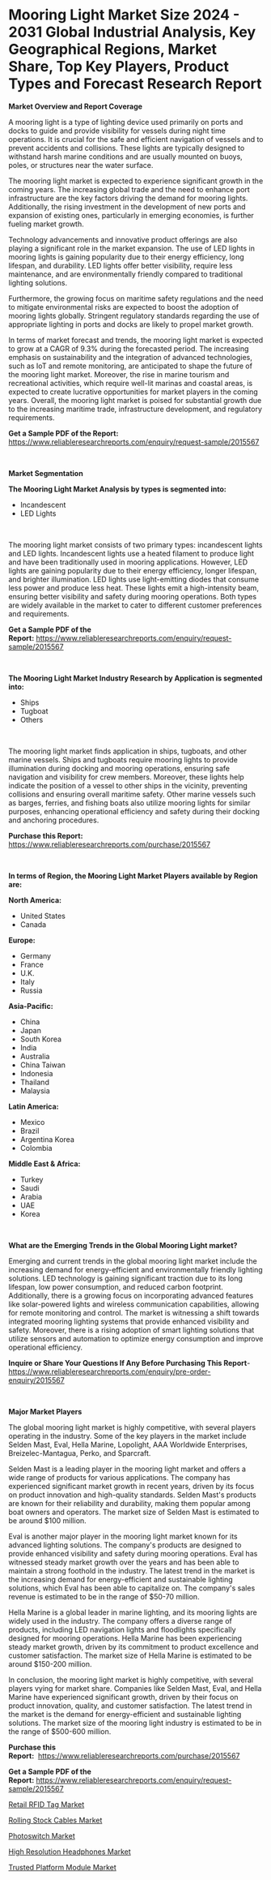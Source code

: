 <p><h1>Mooring Light Market Size 2024 - 2031 Global Industrial Analysis, Key Geographical Regions, Market Share, Top Key Players, Product Types and Forecast Research Report</h1></p><p><strong>Market Overview and Report Coverage</strong></p>
<p><p>A mooring light is a type of lighting device used primarily on ports and docks to guide and provide visibility for vessels during night time operations. It is crucial for the safe and efficient navigation of vessels and to prevent accidents and collisions. These lights are typically designed to withstand harsh marine conditions and are usually mounted on buoys, poles, or structures near the water surface.</p><p>The mooring light market is expected to experience significant growth in the coming years. The increasing global trade and the need to enhance port infrastructure are the key factors driving the demand for mooring lights. Additionally, the rising investment in the development of new ports and expansion of existing ones, particularly in emerging economies, is further fueling market growth.</p><p>Technology advancements and innovative product offerings are also playing a significant role in the market expansion. The use of LED lights in mooring lights is gaining popularity due to their energy efficiency, long lifespan, and durability. LED lights offer better visibility, require less maintenance, and are environmentally friendly compared to traditional lighting solutions.</p><p>Furthermore, the growing focus on maritime safety regulations and the need to mitigate environmental risks are expected to boost the adoption of mooring lights globally. Stringent regulatory standards regarding the use of appropriate lighting in ports and docks are likely to propel market growth.</p><p>In terms of market forecast and trends, the mooring light market is expected to grow at a CAGR of 9.3% during the forecasted period. The increasing emphasis on sustainability and the integration of advanced technologies, such as IoT and remote monitoring, are anticipated to shape the future of the mooring light market. Moreover, the rise in marine tourism and recreational activities, which require well-lit marinas and coastal areas, is expected to create lucrative opportunities for market players in the coming years. Overall, the mooring light market is poised for substantial growth due to the increasing maritime trade, infrastructure development, and regulatory requirements.</p></p>
<p><strong>Get a Sample PDF of the Report:</strong> <a href="https://www.reliableresearchreports.com/enquiry/request-sample/2015567">https://www.reliableresearchreports.com/enquiry/request-sample/2015567</a></p>
<p>&nbsp;</p>
<p><strong>Market Segmentation</strong></p>
<p><strong>The Mooring Light Market Analysis by types is segmented into:</strong></p>
<p><ul><li>Incandescent</li><li>LED Lights</li></ul></p>
<p>&nbsp;</p>
<p><p>The mooring light market consists of two primary types: incandescent lights and LED lights. Incandescent lights use a heated filament to produce light and have been traditionally used in mooring applications. However, LED lights are gaining popularity due to their energy efficiency, longer lifespan, and brighter illumination. LED lights use light-emitting diodes that consume less power and produce less heat. These lights emit a high-intensity beam, ensuring better visibility and safety during mooring operations. Both types are widely available in the market to cater to different customer preferences and requirements.</p></p>
<p><strong>Get a Sample PDF of the Report:</strong>&nbsp;<a href="https://www.reliableresearchreports.com/enquiry/request-sample/2015567">https://www.reliableresearchreports.com/enquiry/request-sample/2015567</a></p>
<p>&nbsp;</p>
<p><strong>The Mooring Light Market Industry Research by Application is segmented into:</strong></p>
<p><ul><li>Ships</li><li>Tugboat</li><li>Others</li></ul></p>
<p>&nbsp;</p>
<p><p>The mooring light market finds application in ships, tugboats, and other marine vessels. Ships and tugboats require mooring lights to provide illumination during docking and mooring operations, ensuring safe navigation and visibility for crew members. Moreover, these lights help indicate the position of a vessel to other ships in the vicinity, preventing collisions and ensuring overall maritime safety. Other marine vessels such as barges, ferries, and fishing boats also utilize mooring lights for similar purposes, enhancing operational efficiency and safety during their docking and anchoring procedures.</p></p>
<p><strong>Purchase this Report:</strong>&nbsp; <a href="https://www.reliableresearchreports.com/purchase/2015567">https://www.reliableresearchreports.com/purchase/2015567</a></p>
<p>&nbsp;</p>
<p><strong>In terms of Region, the Mooring Light Market Players available by Region are:</strong></p>
<p>
    <p> <strong> North America: </strong>
        <ul>
            <li>United States</li>
            <li>Canada</li>
        </ul>
        </p> 
    <p> <strong> Europe: </strong>
        <ul>
            <li>Germany</li>
            <li>France</li>
            <li>U.K.</li>
            <li>Italy</li>
            <li>Russia</li>
        </ul>
        </p> 
    <p> <strong> Asia-Pacific: </strong>
        <ul>
            <li>China</li>
            <li>Japan</li>
            <li>South Korea</li>
            <li>India</li>
            <li>Australia</li>
            <li>China Taiwan</li>
            <li>Indonesia</li>
            <li>Thailand</li>
            <li>Malaysia</li>
        </ul>
        </p> 
    <p> <strong> Latin America: </strong>
        <ul>
            <li>Mexico</li>
            <li>Brazil</li>
            <li>Argentina Korea</li>
            <li>Colombia</li>
        </ul>
        </p> 
    <p> <strong> Middle East & Africa: </strong>
        <ul>
            <li>Turkey</li>
            <li>Saudi</li>
            <li>Arabia</li>
            <li>UAE</li>
            <li>Korea</li>
        </ul>
    </p>
    </p>
<p>&nbsp;</p>
<p><strong>What are the Emerging Trends in the Global Mooring Light market?</strong></p>
<p><p>Emerging and current trends in the global mooring light market include the increasing demand for energy-efficient and environmentally friendly lighting solutions. LED technology is gaining significant traction due to its long lifespan, low power consumption, and reduced carbon footprint. Additionally, there is a growing focus on incorporating advanced features like solar-powered lights and wireless communication capabilities, allowing for remote monitoring and control. The market is witnessing a shift towards integrated mooring lighting systems that provide enhanced visibility and safety. Moreover, there is a rising adoption of smart lighting solutions that utilize sensors and automation to optimize energy consumption and improve operational efficiency.</p></p>
<p><strong>Inquire or Share Your Questions If Any Before Purchasing This Report</strong>- <a href="https://www.reliableresearchreports.com/enquiry/pre-order-enquiry/2015567">https://www.reliableresearchreports.com/enquiry/pre-order-enquiry/2015567</a></p>
<p>&nbsp;</p>
<p><strong>Major Market Players</strong></p>
<p><p>The global mooring light market is highly competitive, with several players operating in the industry. Some of the key players in the market include Selden Mast, Eval, Hella Marine, Lopolight, AAA Worldwide Enterprises, Breizelec-Mantagua, Perko, and Sparcraft.</p><p>Selden Mast is a leading player in the mooring light market and offers a wide range of products for various applications. The company has experienced significant market growth in recent years, driven by its focus on product innovation and high-quality standards. Selden Mast's products are known for their reliability and durability, making them popular among boat owners and operators. The market size of Selden Mast is estimated to be around $100 million.</p><p>Eval is another major player in the mooring light market known for its advanced lighting solutions. The company's products are designed to provide enhanced visibility and safety during mooring operations. Eval has witnessed steady market growth over the years and has been able to maintain a strong foothold in the industry. The latest trend in the market is the increasing demand for energy-efficient and sustainable lighting solutions, which Eval has been able to capitalize on. The company's sales revenue is estimated to be in the range of $50-70 million.</p><p>Hella Marine is a global leader in marine lighting, and its mooring lights are widely used in the industry. The company offers a diverse range of products, including LED navigation lights and floodlights specifically designed for mooring operations. Hella Marine has been experiencing steady market growth, driven by its commitment to product excellence and customer satisfaction. The market size of Hella Marine is estimated to be around $150-200 million.</p><p>In conclusion, the mooring light market is highly competitive, with several players vying for market share. Companies like Selden Mast, Eval, and Hella Marine have experienced significant growth, driven by their focus on product innovation, quality, and customer satisfaction. The latest trend in the market is the demand for energy-efficient and sustainable lighting solutions. The market size of the mooring light industry is estimated to be in the range of $500-600 million.</p></p>
<p><strong>Purchase this Report:</strong>&nbsp;&nbsp;<a href="https://www.reliableresearchreports.com/purchase/2015567">https://www.reliableresearchreports.com/purchase/2015567</a></p>
<p></p>
<p><strong>Get a Sample PDF of the Report:</strong>&nbsp;<a href="https://www.reliableresearchreports.com/enquiry/request-sample/2015567">https://www.reliableresearchreports.com/enquiry/request-sample/2015567</a></p>
<p><p><a href="https://github.com/aashishrp/Market-Research-Report-List-1/blob/main/retail-rfid-tag-market.md">Retail RFID Tag Market</a></p><p><a href="https://github.com/aashishrp02/Market-Research-Report-List-1/blob/main/rolling-stock-cables-market.md">Rolling Stock Cables Market</a></p><p><a href="https://github.com/aasishrp01/Market-Research-Report-List-2/blob/main/photoswitch-market.md">Photoswitch Market</a></p><p><a href="https://github.com/rahu1506/Market-Research-Report-List-2/blob/main/high-resolution-headphones-market.md">High Resolution Headphones Market</a></p><p><a href="https://github.com/Paul14Anderson63/Market-Research-Report-List-2/blob/main/trusted-platform-module-market.md">Trusted Platform Module Market</a></p></p>